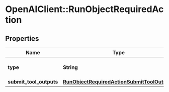 # OpenAIClient::RunObjectRequiredAction

## Properties
Name | Type | Description | Notes
------------ | ------------- | ------------- | -------------
**type** | **String** | For now, this is always &#x60;submit_tool_outputs&#x60;. | 
**submit_tool_outputs** | [**RunObjectRequiredActionSubmitToolOutputs**](RunObjectRequiredActionSubmitToolOutputs.md) |  | 

